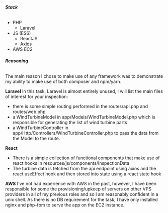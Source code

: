 ###### **Stack**
* PHP
    * Laravel
* JS (ES6)
    * ReactJS
    * Axios
* AWS EC2

###### **Reasoning**
The main reason I chose to make use of any framework was to demonstrate my ability to make use of both composer and npm/yarn.

**Laravel**
In this task, Laravel is almost entirely unused, I will list the main files of interest for your inspection:
* there is some simple routing performed in the routes/api.php and routes/web.php
* a WindTurbineModel in app/Models/WindTurbineModel.php which is responsible for generating the list of wind turbine parts
* a WindTurbineController in app/Http/Controllers/WindTurbineController.php to pass the data from the Model to the route.

**React**
* There is a simple collection of functional components that make use of react hooks in resources/js/components/InspectionData
* The turbine data is fetched from the api endpoint using axios and the react useEffect hook and then stored into state using a react state hook

**AWS**
I've not had experience with AWS in the past, however, I have been responsible for some the provisioning/upkeep of servers on other VPS providers in all of my previous roles and so I am reasonably confident in a unix shell.
As there is no DB requirement for the task, I have only installed nginx and php-fpm to serve the app on the EC2 instance.
